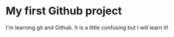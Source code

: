 # My first Github project 
I'm learning git and Github. It is a little confusing but I will learn it! 
